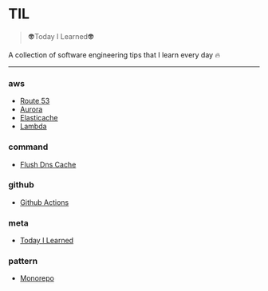# TIL

> :alien:Today I Learned:alien:


A collection of software engineering tips that I learn every day :fire:

---

### aws

- [Route 53](aws/route-53.md)
- [Aurora](aws/aurora.md)
- [Elasticache](aws/ElastiCache.md)
- [Lambda](aws/lambda.md)

### command

- [Flush Dns Cache](command/flush-dns-cache.md)

### github

- [Github Actions](github/github-actions.md)

### meta

- [Today I Learned](meta/today-i-learned.md)

### pattern

- [Monorepo](pattern/monorepo.md)

